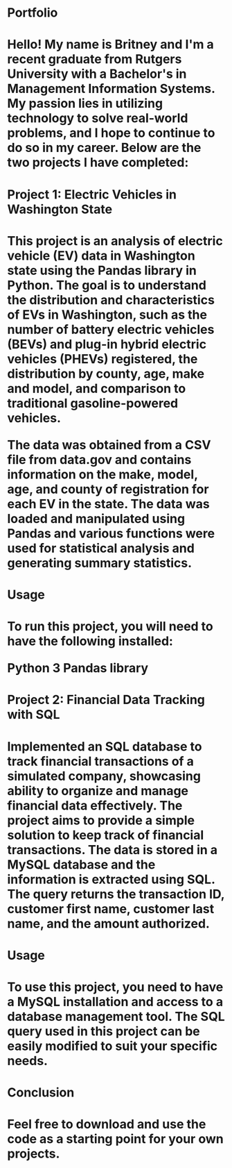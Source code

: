 <h1> Portfolio <h1>
Hello! My name is Britney and I'm a recent graduate from Rutgers University with a Bachelor's in Management Information Systems. My passion lies in utilizing technology to solve real-world problems, and I hope to continue to do so in my career. Below are the two projects I have completed: 

<h1> Project 1: Electric Vehicles in Washington State <h1> 
This project is an analysis of electric vehicle (EV) data in Washington state using the Pandas library in Python. The goal is to understand the distribution and characteristics of EVs in Washington, such as the number of battery electric vehicles (BEVs) and plug-in hybrid electric vehicles (PHEVs) registered, the distribution by county, age, make and model, and comparison to traditional gasoline-powered vehicles.

The data was obtained from a CSV file from data.gov and contains information on the make, model, age, and county of registration for each EV in the state. The data was loaded and manipulated using Pandas and various functions were used for statistical analysis and generating summary statistics.


<h1> Usage <h1> 

To run this project, you will need to have the following installed:

Python 3
Pandas library


<h1> Project 2: Financial Data Tracking with SQL <h1>
Implemented an SQL database to track financial transactions of a simulated company, showcasing ability to organize and manage financial data effectively. The project aims to provide a simple solution to keep track of financial transactions. The data is stored in a MySQL database and the information is extracted using SQL. The query returns the transaction ID, customer first name, customer last name, and the amount authorized. 


<h1> Usage <h1> 
To use this project, you need to have a MySQL installation and access to a database management tool. The SQL query used in this project can be easily modified to suit your specific needs. 


<h1> Conclusion <h1> 
Feel free to download and use the code as a starting point for your own projects.
